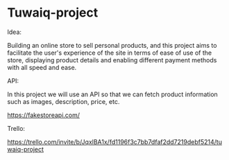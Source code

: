 # Tuwaiq-project
                                                                



Idea:

Building an online store to sell personal products, and this project aims to facilitate the user's experience of the site in terms of ease of use of the store, displaying product details and enabling different payment methods with all speed and ease.




API:

In this project we will use an API so that we can fetch product information such as images, description, price, etc.

https://fakestoreapi.com/ 




Trello:

https://trello.com/invite/b/JqxlBA1x/fd1196f3c7bb7dfaf2dd7219debf5214/tuwaiq-project








 
 
